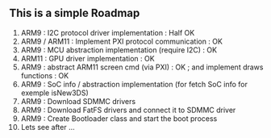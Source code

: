 ## This is a simple Roadmap
<ol>
    <li>ARM9 : I2C protocol driver implementation : Half OK</li>
    <li>ARM9 / ARM11 : Implement PXI protocol communication : OK</li>
    <li>ARM9 : MCU abstraction implementation (require I2C) : OK</li>
    <li>ARM11 : GPU driver implementation : OK</li>
    <li>ARM9 : abstract ARM11 screen cmd (via PXI) : OK ; and implement draws functions : OK</li>
    <li>ARM9 : SoC info / abstraction implementation (for fetch SoC info for exemple isNew3DS)</li>
    <li>ARM9 : Download SDMMC drivers</li>
    <li>ARM9 : Download FatFS drivers and connect it to SDMMC driver</li>
    <li>ARM9 : Create Bootloader class and start the boot process</li>
    <li>Lets see after ...</li>
</ol>